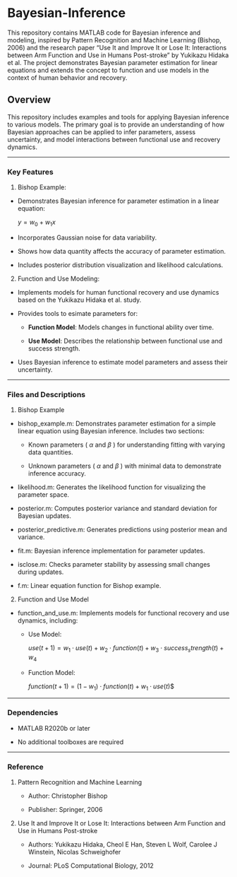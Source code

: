# Bayesian-Inference

This repository contains MATLAB code for Bayesian inference and modeling, inspired by Pattern Recognition and Machine Learning (Bishop, 2006) and the research paper “Use It and Improve It or Lose It: Interactions between Arm Function and Use in Humans Post-stroke” by Yukikazu Hidaka et al. The project demonstrates Bayesian parameter estimation for linear equations and extends the concept to function and use models in the context of human behavior and recovery.


## Overview

This repository includes examples and tools for applying Bayesian inference to various models. The primary goal is to provide an understanding of how Bayesian approaches can be applied to infer parameters, assess uncertainty, and model interactions between functional use and recovery dynamics.

---

### Key Features

  1. Bishop Example:

 + Demonstrates Bayesian inference for parameter estimation in a linear equation:

   $y = w_0 + w_1x$
   
 + Incorporates Gaussian noise for data variability.

 + Shows how data quantity affects the accuracy of parameter estimation.

 + Includes posterior distribution visualization and likelihood calculations.


  2. Function and Use Modeling:

+ Implements models for human functional recovery and use dynamics based on the Yukikazu Hidaka et al. study.

+ Provides tools to esimate parameters for:
    + **Function Model**: Models changes in functional ability over time.
 
    + **Use Model**: Describes the relationship between functional use and success strength.
 
+ Uses Bayesian inference to estimate model parameters and assess their uncertainty.

---

### Files and Descriptions

1. Bishop Example

+ bishop_example.m: Demonstrates parameter estimation for a simple linear equation using Bayesian inference. Includes two sections:

	+ Known parameters ( $\alpha$  and  $\beta$ ) for understanding fitting with varying data quantities.

	+ Unknown parameters ( $\alpha$  and  $\beta$ ) with minimal data to demonstrate inference accuracy.

+ likelihood.m: Generates the likelihood function for visualizing the parameter space.

+ posterior.m: Computes posterior variance and standard deviation for Bayesian updates.

+ posterior_predictive.m: Generates predictions using posterior mean and variance.

+ fit.m: Bayesian inference implementation for parameter updates.

+ isclose.m: Checks parameter stability by assessing small changes during updates.

+ f.m: Linear equation function for Bishop example.

2. Function and Use Model

+ function_and_use.m: Implements models for functional recovery and use dynamics, including:

	+ Use Model:
 
		$use(t+1) = w_1 \cdot use(t) + w_2 \cdot function(t) + w_3 \cdot success_strength(t) + w_4$

	+ Function Model:
 
 		$function(t+1) = (1 - w_1) \cdot function(t) + w_1 \cdot use(t)$$

---

### Dependencies

+ MATLAB R2020b or later

+ No additional toolboxes are required

---

### Reference

1. Pattern Recognition and Machine Learning

	+ Author: Christopher Bishop

	+ Publisher: Springer, 2006

2. Use It and Improve It or Lose It: Interactions between Arm Function and Use in Humans Post-stroke

	+ Authors: Yukikazu Hidaka, Cheol E Han, Steven L Wolf, Carolee J Winstein, Nicolas Schweighofer

	+ Journal: PLoS Computational Biology, 2012
